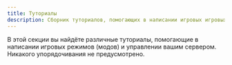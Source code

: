 ```yaml
---
title: Туториалы
description: Сборник туториалов, помогающих в написании игровых игровых режимов (модов) и управлении вашим сервером.
---
```


В этой секции вы найдёте различные туториалы, помогающие в написании игровых режимов (модов) и управлении вашим сервером. Никакого упорядочивания не предусмотрено.
